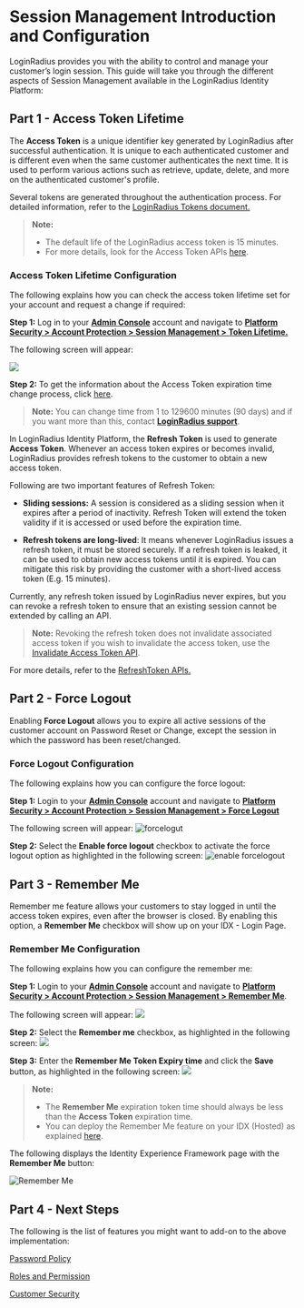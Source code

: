 # Session Management Introduction and Configuration


LoginRadius provides you with the ability to control and manage your customer’s login session. This guide will take you through the different aspects of Session Management available in the LoginRadius Identity Platform:

## Part 1 - Access Token Lifetime

The **Access Token** is a unique identifier key generated by LoginRadius after successful authentication. It is unique to each authenticated customer and is different even when the same customer authenticates the next time. It is used to perform various actions such as retrieve, update, delete, and more on the authenticated customer's profile.


Several tokens are generated throughout the authentication process. For detailed information, refer to the [LoginRadius Tokens document.](https://www.loginradius.com/docs/infrastructure-and-security/loginradius-tokens/#loginradius-request-token-expiration-15-mins-)

> **Note:** 
> - The default life of the LoginRadius access token is 15 minutes. 
> - For more details, look for the Access Token APIs [here](/api/v2/customer-identity-api/authentication/authentication-overview/).


### Access Token Lifetime Configuration

The following explains how you can check the access token lifetime set for your account and request a change if required:

**Step 1:** Log in to your <a href = https://adminconsole.loginradius.com/ target=_blank>**Admin Console**</a> account and navigate to <a href = https://adminconsole.loginradius.com/platform-security/account-protection/session-management/token-lifetime target=_blank>**Platform Security > Account Protection > Session Management > Token Lifetime.**</a>

The following screen will appear:

![](https://apidocs.lrcontent.com/images/image-6_3067862222800434de4.02447665.png "")

**Step 2:** To get the information about the Access Token expiration time change process, click [here](/api/v2/admin-console/platform-security/session-management/#updatetokenexpirationslidingtokenexpiration1).

> **Note:** You can change time from 1 to 129600 minutes (90 days) and if you want more than this, contact [**LoginRadius support**](https://adminconsole.loginradius.com/support/tickets/open-a-new-ticket).


In LoginRadius Identity Platform, the **Refresh Token** is used to generate **Access Token**. Whenever an access token expires or becomes invalid, LoginRadius provides refresh tokens to the customer to obtain a new access token.

Following are two important features of Refresh Token:

- **Sliding sessions:** A session is considered as a sliding session when it expires after a period of inactivity. Refresh Token will extend the token validity if it is accessed or used before the expiration time. 

- **Refresh tokens are long-lived**: It means whenever LoginRadius issues a refresh token, it must be stored securely. If a refresh token is leaked, it can be used to obtain new access tokens until it is expired. You can mitigate this risk by providing the customer with a short-lived access token (E.g. 15 minutes).

Currently, any refresh token issued by LoginRadius never expires, but you can revoke a refresh token to ensure that an existing session cannot be extended by calling an API.


> **Note:** Revoking the refresh token does not invalidate associated access token if you wish to invalidate the access token, use the [Invalidate Access Token API](/api/v2/customer-identity-api/authentication/auth-invalidate-access-token).


For more details, refer to the [RefreshToken APIs.](/api/v2/customer-identity-api/refresh-token/overview/)

## Part 2 - Force Logout


Enabling **Force Logout** allows you to expire all active sessions of the customer account on Password Reset or Change, except the session in which the password has been reset/changed.


### Force Logout Configuration

The following explains how you can configure the force logout:

**Step 1:** Login to your <a href = https://adminconsole.loginradius.com/ target=_blank>**Admin Console**</a> account and navigate to <a href = https://adminconsole.loginradius.com/platform-security/account-protection/session-management/force-logout target=_blank>**Platform Security > Account Protection > Session Management > Force Logout**</a>

The following screen will appear:
![forcelogut](https://apidocs.lrcontent.com/images/11_169255e8138725f3011.18127819.png "force logout")

**Step 2:** Select the **Enable force logout** checkbox to activate the force logout option as highlighted in the following screen:
![enable forcelogout](https://apidocs.lrcontent.com/images/4_234755e7fa5b1ca58a1.19654122.png "e")

## Part 3 - Remember Me

Remember me feature allows your customers to stay logged in until the access token expires,  even after the browser is closed. By enabling this option, a **Remember Me** checkbox will show up on your IDX - Login Page.


### Remember Me Configuration
The following explains how you can configure the remember me:

**Step 1:** Login to your <a href = https://adminconsole.loginradius.com/ target=_blank>**Admin Console**</a> account and navigate to <a href = https://adminconsole.loginradius.com/platform-security/account-protection/session-management/remember-me target=_blank>**Platform Security > Account Protection > Session Management > Remember Me**</a>.

The following screen will appear:
![](https://apidocs.lrcontent.com/images/3_116685e7fa582ad6aa8.28754804.png "")

**Step 2:** Select the **Remember me** checkbox, as highlighted in the following screen:
![](https://apidocs.lrcontent.com/images/2_213155e7fa56b2f60b1.52670080.png "")

**Step 3:**  Enter the **Remember Me Token Expiry time** and click the **Save** button, as highlighted in the following screen:
![](https://apidocs.lrcontent.com/images/1_9395e7fa5243e2aa3.02997321.png "")


> **Note:** 
> - The **Remember Me** expiration token time should always be less than the **Access Token** expiration time.
> - You can deploy the Remember Me feature on your IDX (Hosted) as explained [here](/authentication/concepts/ui-ux-customizations-idx/).

The following displays the Identity Experience Framework page with the **Remember Me** button:

![Remember Me](https://apidocs.lrcontent.com/images/remeberme_12275637d29792f3b07.68970562.png "Remember Me")

## Part 4 - Next Steps 


The following is the list of features you might want to add-on to the above implementation:

[Password Policy](/authentication/concepts/password-policy/)

[Roles and Permission](/authentication/concepts/roles-and-membership)

[Customer Security](/authentication/concepts/customer-security/)





